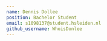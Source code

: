 ```yaml
---
name: Dennis Dollee
position: Bachelor Student
email: s1098137@student.hsleiden.nl
github_username: WhoisDonlee
---
```

